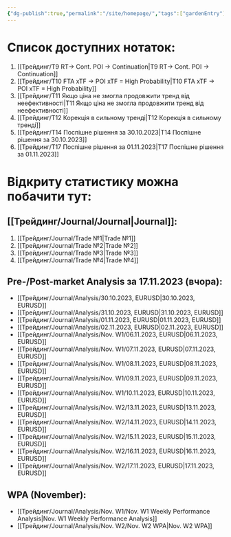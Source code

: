 ```yaml
---
{"dg-publish":true,"permalink":"/site/homepage/","tags":["gardenEntry"]}
---
```


# Список доступних нотаток:
1. [[Трейдинг/T9 RT→ Cont. POI → Continuation\|T9 RT→ Cont. POI → Continuation]]
2. [[Трейдинг/T10 FTA xTF → POI xTF = High Probability\|T10 FTA xTF → POI xTF = High Probability]]
3. [[Трейдинг/T11 Якщо ціна не змогла продовжити тренд від неефективності\|T11 Якщо ціна не змогла продовжити тренд від неефективності]]
4. [[Трейдинг/T12 Корекція в сильному тренді\|T12 Корекція в сильному тренді]]
5. [[Трейдинг/T14 Поспішне рішення за 30.10.2023\|T14 Поспішне рішення за 30.10.2023]]
6. [[Трейдинг/T17 Поспішне рішення за 01.11.2023\|T17 Поспішне рішення за 01.11.2023]]

# Відкриту статистику можна побачити тут:
## [[Трейдинг/Journal/Journal\|Journal]]:
1. [[Трейдинг/Journal/Trade №1\|Trade №1]]
2. [[Трейдинг/Journal/Trade №2\|Trade №2]]
3. [[Трейдинг/Journal/Trade №3\|Trade №3]]
4. [[Трейдинг/Journal/Trade №4\|Trade №4]]
## Pre-/Post-market Analysis за 17.11.2023 (вчора):
- [[Трейдинг/Journal/Analysis/30.10.2023, EURUSD\|30.10.2023, EURUSD]]
- [[Трейдинг/Journal/Analysis/31.10.2023, EURUSD\|31.10.2023, EURUSD]]
- [[Трейдинг/Journal/Analysis/01.11.2023, EURUSD\|01.11.2023, EURUSD]]
- [[Трейдинг/Journal/Analysis/02.11.2023, EURUSD\|02.11.2023, EURUSD]]
- [[Трейдинг/Journal/Analysis/Nov. W1/06.11.2023, EURUSD\|06.11.2023, EURUSD]]
- [[Трейдинг/Journal/Analysis/Nov. W1/07.11.2023, EURUSD\|07.11.2023, EURUSD]]
- [[Трейдинг/Journal/Analysis/Nov. W1/08.11.2023, EURUSD\|08.11.2023, EURUSD]]
- [[Трейдинг/Journal/Analysis/Nov. W1/09.11.2023, EURUSD\|09.11.2023, EURUSD]]
- [[Трейдинг/Journal/Analysis/Nov. W1/10.11.2023, EURUSD\|10.11.2023, EURUSD]]
- [[Трейдинг/Journal/Analysis/Nov. W2/13.11.2023, EURUSD\|13.11.2023, EURUSD]]
- [[Трейдинг/Journal/Analysis/Nov. W2/14.11.2023, EURUSD\|14.11.2023, EURUSD]]
- [[Трейдинг/Journal/Analysis/Nov. W2/15.11.2023, EURUSD\|15.11.2023, EURUSD]]
- [[Трейдинг/Journal/Analysis/Nov. W2/16.11.2023, EURUSD\|16.11.2023, EURUSD]]
- [[Трейдинг/Journal/Analysis/Nov. W2/17.11.2023, EURUSD\|17.11.2023, EURUSD]]

## WPA (November):
- [[Трейдинг/Journal/Analysis/Nov. W1/Nov. W1 Weekly Performance Analysis\|Nov. W1 Weekly Performance Analysis]]
- [[Трейдинг/Journal/Analysis/Nov. W2/Nov. W2 WPA\|Nov. W2 WPA]]